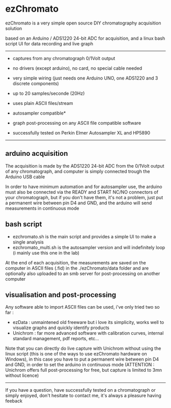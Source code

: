 # ezChromato

ezChromato is a very simple open source DIY chromatography acquisition solution

based on an Arduino / ADS1220 24-bit ADC for acquisition, and a linux bash script UI for data recording and live graph

---

- captures from any chromatograph 0/1Volt output

- no drivers (except arduino), no card, no special cable needed

- very simple wiring (just needs one Arduino UNO, one ADS1220 and 3 discrete components)

- up to 20 samples/seconde (20Hz)

- uses plain ASCII files/stream

- autosampler compatible*

- graph post-processing on any ASCII file compatible software

- successfully tested on Perkin Elmer Autosampler XL and HP5890

---

## arduino acquisition

The acquisition is made by the ADS1220 24-bit ADC from the 0/1Volt output of any chromatograph, and computer is simply connected trough the Arduino USB cable 

In order to have minimum automation and for autosampler use, the arduino must also be connected via the READY and START NC/NO connectors of your chromatograph, but if you don't have them, it's not a problem, just put a permanent wire between pin D4 and GND, and the arduino will send measurements in continuous mode

## bash script

- ezchromato.sh is the main script and provides a simple UI to make a single analysis
- ezchromato_multi.sh is the autosampler version and will indefinitely loop (i mainly use this one in the lab)

At the end of each acquisition, the measurements are saved on the computer in ASCII files (.fid) in the ./ezChromato/data folder and are optionally also uploaded to an smb server for post-processing on another computer

## visualisation and post-processing

Any software able to import ASCII files can be used, i've only tried two so far :
 
- ezData : unmaintened old freeware but i love its simplicity, works well to visualize graphs and quickly identify products
- Unichrom : far more advanced software with calibration curves, internal standard management, pdf reports, etc...

Note that you can directly do live capture with Unichrom without using the linux script (this is one of the ways to use ezChromato hardware on Windows), in this case you have to put a permanent wire between pin D4 and GND, in order to set the arduino in continuous mode (ATTENTION : Unichrom offers full post-processing for free, but capture is limited to 3mn without licence)

---

If you have a question, have successfully tested on a chromatograph or simply enjoyed, don't hesitate to contact me, it's always a pleasure having feeback
